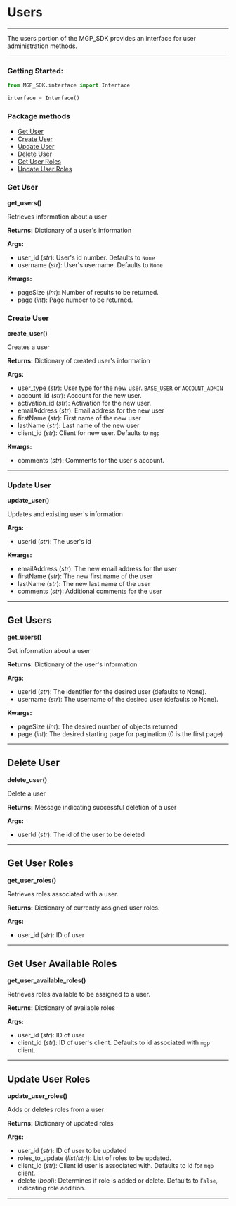 # Users
<hr>
The users portion of the MGP_SDK provides an interface for user administration methods.

---

### Getting Started:
```python
from MGP_SDK.interface import Interface

interface = Interface()
```

### Package methods

* [Get User](#get-users)
* [Create User](#create-user)
* [Update User](#update-user)
* [Delete User](#delete-user)
* [Get User Roles](#get-user-roles)
* [Update User Roles](#update-user-roles)


### Get User 
**get_users()**

Retrieves information about a user

**Returns:** Dictionary of a user's information

**Args:**
* user_id (*str*): User's id number. Defaults to `None`
* username (*str*): User's username. Defaults to `None`

**Kwargs:**
* pageSize (*int*): Number of results to be returned.
* page (*int*): Page number to be returned.

### Create User 

**create_user()**

Creates a user 

**Returns:** Dictionary of created user's information

**Args:**

* user_type (*str*): User type for the new user. `BASE_USER` or `ACCOUNT_ADMIN`
* account_id (*str*): Account for the new user.
* activation_id (*str*): Activation for the new user.
* emailAddress (*str*): Email address for the new user
* firstName (*str*): First name of the new user
* lastName (*str*): Last name of the new user
* client_id (*str*): Client for new user. Defaults to `mgp`

**Kwargs:**

* comments (*str*): Comments for the user's account.

___

### Update User 
**update_user()**

Updates and existing user's information

**Args:**

* userId (*str*): The user's id
   
**Kwargs:**

* emailAddress (*str*): The new email address for the user
* firstName (*str*): The new first name of the user
* lastName (*str*): The new last name of the user
* comments (*str*): Additional comments for the user

___

## Get Users 
**get_users()**

Get information about a user

**Returns:** Dictionary of the user's information

**Args:**

* userId (*str*): The identifier for the desired user (defaults to None).
* username (*str*): The username of the desired user (defaults to None).
	
**Kwargs:**

* pageSize (*int*): The desired number of objects returned
* page (*int*): The desired starting page for pagination (0 is the first page)

----

## Delete User 
**delete_user()**

Delete a user

**Returns:** Message indicating successful deletion of a user

**Args:**

* userId (*str*): The id of the user to be deleted

___

## Get User Roles 
**get_user_roles()**

Retrieves roles associated with a user.

**Returns:** Dictionary of currently assigned user roles.

**Args:**

* user_id (*str*): ID of user

---

## Get User Available Roles 
**get_user_available_roles()**

Retrieves roles available to be assigned to a user.

**Returns:** Dictionary of available roles 

**Args:**

* user_id (*str*): ID of user
* client_id (*str*): ID of user's client. Defaults to id associated with `mgp` client.

---

## Update User Roles 
**update_user_roles()**

Adds or deletes roles from a user

**Returns:** Dictionary of updated roles

**Args:**

* user_id (*str*): ID of user to be updated
* roles_to_update (*list(str)*): List of roles to be updated.
* client_id (*str*): Client id user is associated with. Defaults to id for `mgp` client.
* delete (*bool*): Determines if role is added or delete. Defaults to `False`, indicating role addition.

---

